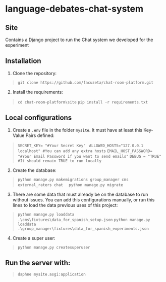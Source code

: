# language-debates-chat-system

## Site

Contains a Django project to run the Chat system we developed for the experiment

## Installation

 1. Clone the repository: 

> `git clone https://github.com/facuzeta/chat-room-platform.git` 

 2. Install the requirements: 

> `cd chat-room-platform\site`
> `pip install -r requirements.txt`

## Local configurations

 1. Create a `.env` file in the folder `mysite`. It must have at least this Key-Value Pairs defined:

> `SECRET_KEY= "#Your Secret Key" `
> `ALLOWED_HOSTS="127.0.0.1 localhost" #You can add any extra hosts`
> `EMAIL_HOST_PASSWORD= "#Your Email Password if you want to send emails"`
> `DEBUG = "TRUE" #It should remain TRUE to run locally`

 2.  Create the database:

> `python manage.py makemigrations group_manager cms external_raters chat  `
> `python manage.py migrate`

 3.  There are some data that must already be on the database to run without issues.
   You can add this configurations manually, or run this lines to load the data previous uses of this project:

> `python manage.py loaddata .\cms\fixtures\data_for_spanish_setup.json`
> `python manage.py loaddata .\group_manager\fixtures\data_for_spanish_experiments.json`


 4. Create a super user: 

> `python manage.py createsuperuser`

## Run the server with:

> `daphne mysite.asgi:application`
